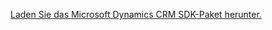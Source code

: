 [Laden Sie das Microsoft Dynamics CRM SDK-Paket herunter.](http://go.microsoft.com/fwlink/?LinkID=627298)